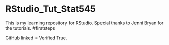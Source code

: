 # RStudio_Tut_Stat545
This is my learning repository for RStudio. Special thanks to Jenni Bryan for the tutorials. #firststeps

GitHub linked = Verified True. 
